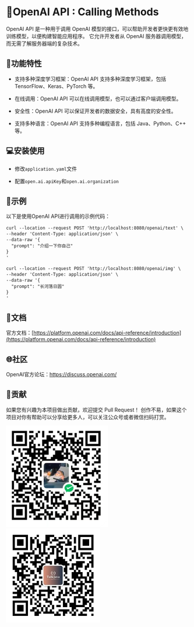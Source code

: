 # 🤖OpenAI API : Calling Methods

OpenAI API 是一种用于调用 OpenAI 模型的接口，可以帮助开发者更快更有效地训练模型，以便构建智能应用程序。 它允许开发者从 OpenAI 服务器调用模型，而无需了解服务器端的复杂技术。

## 🔎功能特性

* 支持多种深度学习框架：OpenAI API 支持多种深度学习框架，包括 TensorFlow、Keras、PyTorch 等。

* 在线调用：OpenAI API 可以在线调用模型，也可以通过客户端调用模型。

* 安全性：OpenAI API 可以保证开发者的数据安全，具有高度的安全性。

* 支持多种语言：OpenAI API 支持多种编程语言，包括 Java、Python、C++ 等。

## 💻安装使用
* 修改`application.yaml`文件<br>
  
* 配置`open.ai.apiKey`和`open.ai.organization`

## 📝示例

以下是使用OpenAI API进行调用的示例代码：

```
curl --location --request POST 'http://localhost:8080/openai/text' \
--header 'Content-Type: application/json' \
--data-raw '{
  "prompt": "介绍一下你自己"
}
'
```
```
curl --location --request POST 'http://localhost:8080/openai/img' \
--header 'Content-Type: application/json' \
--data-raw '{
  "prompt": "长河落日圆"
}
'
```



## 📖文档

官方文档：[https://platform.openai.com/docs/api-reference/introduction](https://platform.openai.com/docs/api-reference/introduction)


## 🌐社区

OpenAI官方论坛：https://discuss.openai.com/

## 🤝贡献
如果您有兴趣为本项目做出贡献，欢迎提交 Pull Request！
创作不易，如果这个项目对你有帮助可以分享给更多人，可以关注公众号或者微信扫码打赏。

![pay.png](src/main/resources/img/pay.png)
![WeChat.jpeg](src/main/resources/img/WeChat.jpeg)

